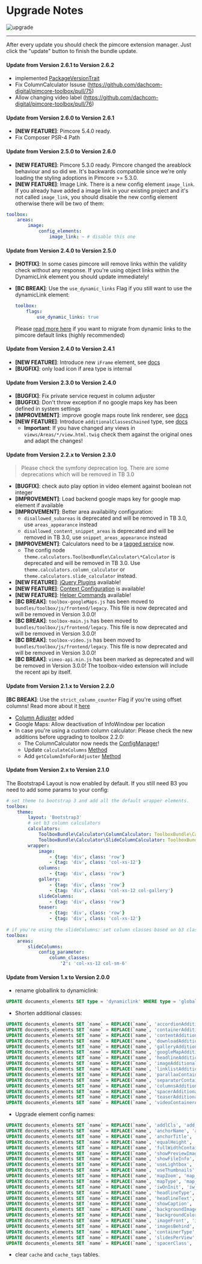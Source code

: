 # Upgrade Notes
![upgrade](https://user-images.githubusercontent.com/700119/31535145-3c01a264-affa-11e7-8d86-f04c33571f65.png)  
***
After every update you should check the pimcore extension manager. Just click the "update" button to finish the bundle update.

#### Update from Version 2.6.1 to Version 2.6.2
- implemented [PackageVersionTrait](https://github.com/pimcore/pimcore/blob/master/lib/Extension/Bundle/Traits/PackageVersionTrait.php)
- Fix ColumnCalculator Issuse (https://github.com/dachcom-digital/pimcore-toolbox/pull/75)
- Allow changing video label (https://github.com/dachcom-digital/pimcore-toolbox/pull/76)

#### Update from Version 2.6.0 to Version 2.6.1
- **[NEW FEATURE]**: Pimcore 5.4.0 ready.
- Fix Composer PSR-4 Path

#### Update from Version 2.5.0 to Version 2.6.0
- **[NEW FEATURE]**: Pimcore 5.3.0 ready. Pimcore changed the areablock behaviour and so did we. It's backwards compatible since
  we're only loading the styling adoptions in Pimcore >= 5.3.0.
- **[NEW FEATURE]**: Image Link. There is a new config element `image_link`. If you already have added a image link in your existing project
  and it's not called `image_link`, you should disable the new config element otherwise there will be two of them:
  
```yaml
toolbox:
    areas:
        image:
            config_elements:
                image_link: ~ # disable this one
```

#### Update from Version 2.4.0 to Version 2.5.0

- **[HOTFIX]**: In some cases pimcore will remove links within the validity check without any response. If you're using object links within the DynamicLink element you should update immediately!
- **[BC BREAK]**: Use the `use_dynamic_links` Flag if you still want to use the dynamicLink element:

    ```yml
    toolbox:
        flags:
            use_dynamic_links: true
    ```
    Please [read more here](./docs/70_ConfigurationFlags.md#-use_dynamic_links-flag) if you want to migrate from dynamic links to the pimcore default links (highly recommended)

#### Update from Version 2.4.0 to Version 2.4.1
- **[NEW FEATURE]**: Introduce new `iFrame` element, see [docs](docs/11_ElementsOverview.md#iframe)
- **[BUGFIX]**: only load icon if area type is internal

#### Update from Version 2.3.0 to Version 2.4.0

- **[BUGFIX]**: Fix private service request in column adjuster
- **[BUGFIX]**: Don't throw exception if no google maps key has been defined in system settings
- **[IMPROVEMENT]**: improve google maps route link renderer, see [docs](docs/11_ElementsOverview.md#route-link-renderer)
- **[NEW FEATURE]**: Introduce `additionalClassesChained` type, see [docs](docs/11_ElementsOverview.md#additional-classes)
  - **Important**: If you have changed any views in `views/Areas/*/view.html.twig` check them against the original ones and adapt the changes!

#### Update from Version 2.2.x to Version 2.3.0

> Please check the symfony deprecation log. There are some deprecations which will be removed in TB 3.0

- **[BUGFIX]**: check auto play option in video element against boolean not integer
- **[IMPROVEMENT]**: Load backend google maps key for google map element if available
- **[IMPROVEMENT]**: Better area availability configuration:
  - `disallowed_subareas` is deprecated and will be removed in TB 3.0, use `areas_appearance` instead
  - `disallowed_content_snippet_areas` is deprecated and will be removed in TB 3.0, use `snippet_areas_appearance` instead
- **[IMPROVEMENT]**: Calculators need to be a [tagged service](docs/30_ToolboxTheme.md) now.
  - The config node `theme.calculators.ToolboxBundle\Calculator\*Calculator` is deprecated and will be removed in TB 3.0. Use `theme.calculators.column_calculator` or `theme.calculators.slide_calculator` instead.
- **[NEW FEATURE]**: [jQuery Plugins](docs/80_Javascript.md) available!
- **[NEW FEATURE]**: [Context Configuration](docs/15_Context.md) is available!
- **[NEW FEATURE]**: [Helper Commands](docs/2_Commands.md) available!
- **[BC BREAK]**: `toolbox-googleMaps.js` has been moved to `bundles/toolbox/js/frontend/legacy`. This file is now deprecated and will be removed in Version 3.0.0!
- **[BC BREAK]**: `toolbox-main.js` has been moved to `bundles/toolbox/js/frontend/legacy`. This file is now deprecated and will be removed in Version 3.0.0!
- **[BC BREAK]**: `toolbox-video.js` has been moved to `bundles/toolbox/js/frontend/legacy`. This file is now deprecated and will be removed in Version 3.0.0!
- **[BC BREAK]**: `vimeo-api.min.js` has been marked as deprecated and will be removed in Version 3.0.0! The toolbox-video extension will include the recent api by itself.

#### Update from Version 2.1.x to Version 2.2.0
**[BC BREAK]**: Use the `strict_column_counter` Flag if you're using offset columns! Read more about it [here](docs/70_ConfigurationFlags.md#strict_column_counter-flag)

- [Column Adjuster](docs/60_ColumnAdjuster.md) added
- Google Maps: Allow deactivation of InfoWindow per location
- In case you're using a custom column calculator: Please check the new additions before upgrading to toolbox 2.2.0:
  - The ColumnCalculator now needs the [ConfigManager](https://github.com/dachcom-digital/pimcore-toolbox/blob/master/src/ToolboxBundle/Calculator/Bootstrap4/ColumnCalculator.php#L18)!
  - Update `calculateColumns` [Method](https://github.com/dachcom-digital/pimcore-toolbox/blob/master/src/ToolboxBundle/Calculator/Bootstrap4/ColumnCalculator.php#L24)
  - Add `getColumnInfoForAdjuster` [Method](https://github.com/dachcom-digital/pimcore-toolbox/blob/master/src/ToolboxBundle/Calculator/Bootstrap4/ColumnCalculator.php#L139)

#### Update from Version 2.x to Version 2.1.0
The Bootstrap4 Layout is now enabled by default. If you still need B3 you need to add some params to your config:

```yaml
# set theme to bootstrap 3 and add all the default wrapper elements.
toolbox:
    theme:
        layout: 'Bootstrap3'
        # set b3 column calculators
        calculators:
            ToolboxBundle\Calculator\ColumnCalculator: ToolboxBundle\Calculator\Bootstrap3\ColumnCalculator
            ToolboxBundle\Calculator\SlideColumnCalculator: ToolboxBundle\Calculator\Bootstrap3\SlideColumnCalculator
        wrapper:
            image:
                - {tag: 'div', class: 'row'}
                - {tag: 'div', class: 'col-xs-12'}
            columns:
                - {tag: 'div', class: 'row'}
            gallery:
                - {tag: 'div', class: 'row'}
                - {tag: 'div', class: 'col-xs-12 col-gallery'}
            slideColumns:
                - {tag: 'div', class: 'row'}
            teaser:
                - {tag: 'div', class: 'row'}
                - {tag: 'div', class: 'col-xs-12'}
                
# if you're using the slideColumns: set column classes based on b3 classes.
toolbox:
    areas:
        slideColumns:
            config_parameter:
                column_classes:
                    '2': 'col-xs-12 col-sm-6'
```

#### Update from Version 1.x to Version 2.0.0
- rename globallink to dynamiclink:
```sql
UPDATE documents_elements SET type = 'dynamiclink' WHERE type = 'globallink';
```

- Shorten additional classes:
```sql
UPDATE documents_elements SET `name` = REPLACE(`name`, 'accordionAdditionalClasses', 'add_classes');
UPDATE documents_elements SET `name` = REPLACE(`name`, 'containerAdditionalClasses', 'add_classes');
UPDATE documents_elements SET `name` = REPLACE(`name`, 'contentAdditionalClasses', 'add_classes');
UPDATE documents_elements SET `name` = REPLACE(`name`, 'downloadAdditionalClasses', 'add_classes');
UPDATE documents_elements SET `name` = REPLACE(`name`, 'galleryAdditionalClasses', 'add_classes');
UPDATE documents_elements SET `name` = REPLACE(`name`, 'googleMapAdditionalClasses', 'add_classes');
UPDATE documents_elements SET `name` = REPLACE(`name`, 'headlineAdditionalClasses', 'add_classes');
UPDATE documents_elements SET `name` = REPLACE(`name`, 'imageAdditionalClasses', 'add_classes');
UPDATE documents_elements SET `name` = REPLACE(`name`, 'linklistAdditionalClasses', 'add_classes');
UPDATE documents_elements SET `name` = REPLACE(`name`, 'parallaxContainerAdditionalClasses', 'add_classes');
UPDATE documents_elements SET `name` = REPLACE(`name`, 'separatorContainerAdditionalClasses', 'add_classes');
UPDATE documents_elements SET `name` = REPLACE(`name`, 'columnsAdditionalClasses', 'add_classes');
UPDATE documents_elements SET `name` = REPLACE(`name`, 'spacerAdditionalClasses', 'add_classes');
UPDATE documents_elements SET `name` = REPLACE(`name`, 'teaserAdditionalClasses', 'add_classes');
UPDATE documents_elements SET `name` = REPLACE(`name`, 'videoContainerAdditionalClasses', 'add_classes');
```

- Upgrade element config names:

```sql
UPDATE documents_elements SET `name` = REPLACE(`name`, 'addlCls', 'add_classes');
UPDATE documents_elements SET `name` = REPLACE(`name`, 'anchorName', 'anchor_name');
UPDATE documents_elements SET `name` = REPLACE(`name`, 'anchorTitle', 'anchor_title');
UPDATE documents_elements SET `name` = REPLACE(`name`, 'equalHeight', 'equal_height');
UPDATE documents_elements SET `name` = REPLACE(`name`, 'fullWidthContainer', 'full_width_container');
UPDATE documents_elements SET `name` = REPLACE(`name`, 'showPreviewImages', 'show_preview_images');
UPDATE documents_elements SET `name` = REPLACE(`name`, 'showFileInfo', 'show_file_info');
UPDATE documents_elements SET `name` = REPLACE(`name`, 'useLightbox', 'use_light_box');
UPDATE documents_elements SET `name` = REPLACE(`name`, 'useThumbnails', 'use_thumbnails');
UPDATE documents_elements SET `name` = REPLACE(`name`, 'mapZoom', 'map_zoom');
UPDATE documents_elements SET `name` = REPLACE(`name`, 'mapType', 'map_type');
UPDATE documents_elements SET `name` = REPLACE(`name`, 'iwOnInit', 'iw_on_init');
UPDATE documents_elements SET `name` = REPLACE(`name`, 'headlineType', 'headline_type');
UPDATE documents_elements SET `name` = REPLACE(`name`, 'headlineText', 'headline_text');
UPDATE documents_elements SET `name` = REPLACE(`name`, 'showCaption', 'show_caption');
UPDATE documents_elements SET `name` = REPLACE(`name`, 'backgroundImage', 'background_image'); #parallax
UPDATE documents_elements SET `name` = REPLACE(`name`, 'backgroundColor', 'background_color'); #parallax
UPDATE documents_elements SET `name` = REPLACE(`name`, 'imageFront', 'image_front');
UPDATE documents_elements SET `name` = REPLACE(`name`, 'imagesBehind', 'image_behind');
UPDATE documents_elements SET `name` = REPLACE(`name`, 'containerType', 'container_type');
UPDATE documents_elements SET `name` = REPLACE(`name`, 'slidesPerView', 'slides_per_view');
UPDATE documents_elements SET `name` = REPLACE(`name`, 'spacerClass', 'spacer_class');
```

- clear `cache` and `cache_tags` tables.
